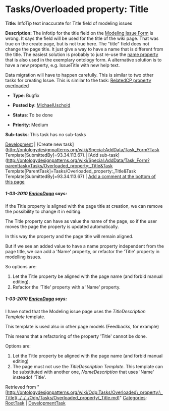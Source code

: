 #  Tasks/Overloaded property: Title


__Title:__ InfoTip text inaccurate for Title field of modeling issues


__Description:__ The infotip for the title field on the [Modeling Issue Form](../../../Form/Modeling_Issue_Form.md "Form:Modeling Issue Form") is wrong. It says the field will be used for the title of the wiki page. That was true on the create page, but is not true here. The "title" field does not change the page title. It just give a way to have a name that is different from the title. The easiest solution is probably to just re-use the [name property](../../../Property/Name.md "Property:Name") that is also used in the exemplary ontology form. A alternative solution is to have a new property, e.g. IssueTitle with new help text. 


Data migration will have to happen carefully. This is similar to two other tasks for creating Issue. This is similar to the task: [RelatedCP property overloaded](../../../Odp/Tasks/RelatedCP_property_overloaded.md "Odp:Tasks/RelatedCP property overloaded")


  





* __Type__: Bugfix
* __Posted by__: [MichaelUschold](../../../User/MichaelUschold.md "User:MichaelUschold")
* __Status__: To be done


* __Priority__: Medium




__Sub-tasks__:
This task has no sub-tasks




[Development](../../../Odp/Development.md "Odp:Development") | [Create new task](http://ontologydesignpatterns.org/wiki/Special:AddData/Task_Form?Task Template[SubmittedBy]=93.34.113.67).| [Add sub-task](http://ontologydesignpatterns.org/wiki/Special:AddData/Task_Form?parenttask=Tasks/Overloaded_property:_Title&Task Template[ParentTask]=Tasks/Overloaded_property:_Title&Task Template[SubmittedBy]=93.34.113.67) | [Add a comment at the bottom of this page](../index.php@title=Odp%253AAdd_comment&target=Odp%253ATasks%252F../../../Odp/Tasks/Overloaded_property/_Title.md#New_comment "http://ontologydesignpatterns.org/wiki/index.php?title=Odp:Add_comment&target=Odp:Tasks/Overloaded_property:_Title#New_comment")
#####  1-03-2010 [EnricoDaga](../../../User/EnricoDaga.md "User:EnricoDaga") says:


If the Title property is aligned with the page title at creation, we can remove the possibility to change it in editing.


The Title property can have as value the name of the page, so if the user moves the page the property is updated automatically.


In this way the property and the page title will remain aligned.


But if we see an added value to have a name property independent from the page title, we can add a 'Name' property, or refactor the 'Title' property in modelling issues.


So options are:



1. Let the Title property be aligned with the page name (and forbid manual editing).
2. Refactor the 'Title' property with a 'Name' property.


  




#####  1-03-2010 [EnricoDaga](../../../User/EnricoDaga.md "User:EnricoDaga") says:


I have noted that the Modeling issue page uses the _TitleDescription Template_ template.


This template is used also in other page models (Feedbacks, for example)


This means that a refactoring of the property 'Title' cannot be done.


Options are:



1. Let the Title property be aligned with the page name (and forbid manual editing)
2. The page must not use the _TitleDescription Template_. This template can be substituted with another one, _NameDescription_ that uses 'Name' insteadof 'Title'.




Retrieved from "[http://ontologydesignpatterns.org/wiki/Odp:Tasks/Overloaded\_property:\_Title](../../../Odp/Tasks/Overloaded_property/_Title.md)"
 [Categories](http://ontologydesignpatterns.org/wiki/Special:Categories "Special:Categories"): [RootTask](../../../Category/RootTask.md "Category:RootTask") | [DevelopmentTask](../../../Category/DevelopmentTask.md "Category:DevelopmentTask")